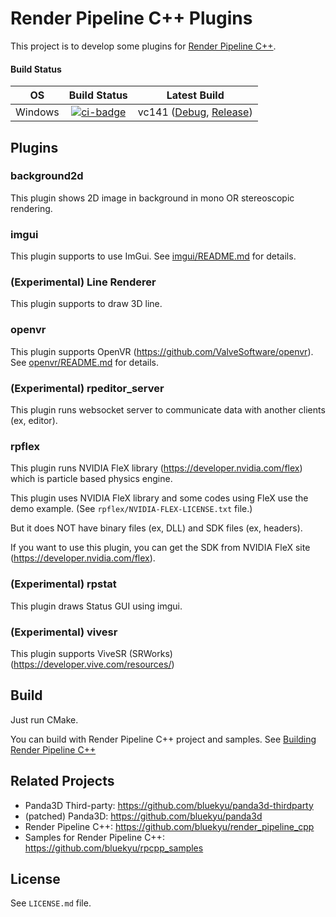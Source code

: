 # Render Pipeline C++ Plugins

This project is to develop some plugins for [Render Pipeline C++](https://github.com/bluekyu/render_pipeline_cpp).

#### Build Status
| OS       | Build Status           | Latest Build                                                                    |
| :------: | :--------------------: | :-----------------------------------------------------------------------------: |
| Windows  | [![ci-badge]][ci-link] | vc141 ([Debug][vc141-debug], [Release][vc141-release])                          |

[ci-badge]: https://ci.appveyor.com/api/projects/status/hu8budi8m0ww6rdg/branch/master?svg=true "AppVeyor build status"
[ci-link]: https://ci.appveyor.com/project/bluekyu/rpcpp-plugins/branch/master "AppVeyor build link"
[vc141-debug]: https://ci.appveyor.com/api/projects/bluekyu/rpcpp-plugins/artifacts/rpcpp_plugins.7z?branch=master&job=Configuration%3A+Debug "Download latest vc141 build (Debug)"
[vc141-release]: https://ci.appveyor.com/api/projects/bluekyu/rpcpp-plugins/artifacts/rpcpp_plugins.7z?branch=master&job=Configuration%3A+Release "Download latest vc141 build (Release)"



## Plugins
### background2d
This plugin shows 2D image in background in mono OR stereoscopic rendering.



### imgui
This plugin supports to use ImGui. See [imgui/README.md](imgui/README.md) for details.



### (**Experimental**) Line Renderer
This plugin supports to draw 3D line.



### openvr
This plugin supports OpenVR (https://github.com/ValveSoftware/openvr).
See [openvr/README.md](openvr/README.md) for details.



### (**Experimental**) rpeditor_server
This plugin runs websocket server to communicate data with another clients (ex, editor).



### rpflex
This plugin runs NVIDIA FleX library (https://developer.nvidia.com/flex)
which is particle based physics engine.

This plugin uses NVIDIA FleX library and some codes using FleX use the demo example.
(See `rpflex/NVIDIA-FLEX-LICENSE.txt` file.)

But it does NOT have binary files (ex, DLL) and SDK files (ex, headers).

If you want to use this plugin, you can get the SDK from
NVIDIA FleX site (https://developer.nvidia.com/flex).



### (**Experimental**) rpstat
This plugin draws Status GUI using imgui.



### (**Experimental**) vivesr
This plugin supports ViveSR (SRWorks) (https://developer.vive.com/resources/)



## Build
Just run CMake.

You can build with Render Pipeline C++ project and samples.
See [Building Render Pipeline C++](https://github.com/bluekyu/render_pipeline_cpp/blob/master/docs/build_rpcpp.md)



## Related Projects
- Panda3D Third-party: https://github.com/bluekyu/panda3d-thirdparty
- (patched) Panda3D: https://github.com/bluekyu/panda3d
- Render Pipeline C++: https://github.com/bluekyu/render_pipeline_cpp
- Samples for Render Pipeline C++: https://github.com/bluekyu/rpcpp_samples



## License
See `LICENSE.md` file.
